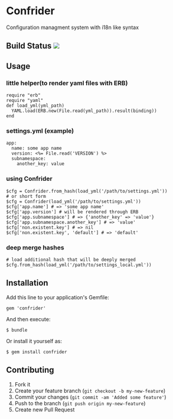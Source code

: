 # Confrider

Configuration managment system with i18n like syntax

## Build Status [<img src="https://secure.travis-ci.org/kron4eg/confrider.png"/>](http://travis-ci.org/kron4eg/confrider)

## Usage

### little helper(to render yaml files with ERB)

    require "erb"
    require "yaml"
    def load_yml(yml_path)
      YAML.load(ERB.new(File.read(yml_path)).result(binding))
    end

### settings.yml (example)

    app:
      name: some app name
      version: <%= File.read('VERSION') %>
      subnamespace:
        another_key: value

### using Confrider

    $cfg = Confrider.from_hash(load_yml('/path/to/settings.yml'))
    # or short form
    $cfg = Confrider(load_yml('/path/to/settings.yml'))
    $cfg['app.name'] # => 'some app name'
    $cfg['app.version'] # will be rendered through ERB
    $cfg['app.subnamespace'] # => {'another_key' => 'value'}
    $cfg['app.subnamespace.another_key'] # => 'value'
    $cfg['non.existent.key'] # => nil
    $cfg['non.existent.key', 'default'] # => 'default'

### deep merge hashes

    # load additional hash that will be deeply merged
    $cfg.from_hash(load_yml('/path/to/settings_local.yml'))


## Installation

Add this line to your application's Gemfile:

    gem 'confrider'

And then execute:

    $ bundle

Or install it yourself as:

    $ gem install confrider

## Contributing

1. Fork it
2. Create your feature branch (`git checkout -b my-new-feature`)
3. Commit your changes (`git commit -am 'Added some feature'`)
4. Push to the branch (`git push origin my-new-feature`)
5. Create new Pull Request
 
